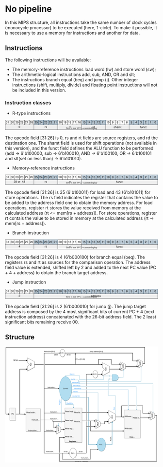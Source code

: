 # No pipeline
In this MIPS structure, all instructions take the same number of clock cycles (monocycle processor) to be executed (here, 1-cicle). To make it possible, it is necessary to use a memory for instructions and another for data.

## Instructions
The following instructions will be available:
 - The memory-reference instructions load word (lw) and store word (sw);
 - The arithmetic-logical instructions add, sub, AND, OR and slt;
 - The instructions branch equal (beq) and jump (j).
Other integer instructions (shift, multiply, divide) and floating point instructions will not be included in this version.

### Instruction classes
- R-type instructions

![MIPS R-type instr](alib/MIPS_R_type_instr.svg)

The opcode field [31:26] is 0, rs and rt fields are source registers, and rd the destination one. The shamt field is used for shift operations (not available in this version), and the funct field defines the ALU function to be performed (add -> 6'b100000, sub -> 6'b100010, AND -> 6'b100100, OR -> 6'b100101 and slt(set on less than) -> 6'b101010).

- Memory-reference instructions

![MIPS mr instr](alib/MIPS_memory_reference_instr.svg)

The opcode field [31:26] is 35 (6'b100011) for load and 43 (6'b101011) for store operations. The rs field indicates the register that contains the value to be added to the address field one to obtain the memory address. For load operations, register rt stores the value received from memory at the calculated address (rt <= mem[rs + address]). For store operations, register rt contais the value to be stored in memory at the calculated address (rt => mem[rs + address]).    

- Branch instruction

![MIPS branch instr](alib/MIPS_branch_instr.svg)

The opcode field [31:26] is 4 (6'b000100) for branch equal (beq). The registers rs and rt as sources for the comparison operation. The address field value is extended, shifted left by 2 and added to the next PC value (PC + 4 + address) to obtain the branch target address.

- Jump instruction

![MIPS j instr](alib/MIPS_j_instr.svg)

The opcode field [31:26] is 2 (6'b000010) for jump (j). The jump target address is composed by the 4 most significant bits of current PC + 4 (next instruction address) concatenated with the 26-bit address field. The 2 least significant bits remaining receive 00. 

## Structure

![MIPS np structure](alib/MIPS_np_structure.svg)
